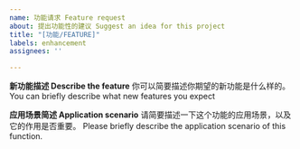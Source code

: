 ```yaml
---
name: 功能请求 Feature request
about: 提出功能性的建议 Suggest an idea for this project
title: "[功能/FEATURE]"
labels: enhancement
assignees: ''

---
```


**新功能描述 Describe the feature**
你可以简要描述你期望的新功能是什么样的。
You can briefly describe what new features you expect

**应用场景简述 Application scenario**
请简要描述一下这个功能的应用场景，以及它的作用是否重要。
Please briefly describe the application scenario of this function.
